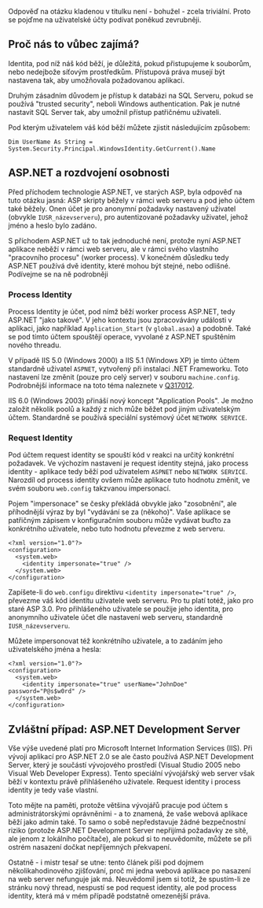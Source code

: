 <!-- dcterms:identifier = aspnetcz#74 -->
<!-- dcterms:title = Pod jakým uživatelem běží ASP.NET? -->
<!-- dcterms:abstract = Odpověď na otázku kladenou v titulku není - bohužel - zcela triviální. Proto se pojďme na uživatelské účty webových aplikací podívat poněkud zevrubněji. -->
<!-- np9:categoryId = 2 -->
<!-- x4w:category = Bezpečnost -->
<!-- np9:authorId = 1 -->
<!-- np9:authorEmail = michal.valasek@altairis.cz -->
<!-- dcterms:creator = Michal Altair Valášek -->
<!-- dcterms:created = 2006-01-16T05:10:22.947+01:00 -->
<!-- dcterms:dateAccepted = 2006-01-16T05:10:22.947+01:00 -->

Odpověď na otázku kladenou v titulku není - bohužel - zcela triviální. Proto se pojďme na uživatelské účty podívat poněkud zevrubněji.

## Proč nás to vůbec zajímá?

Identita, pod níž náš kód běží, je důležitá, pokud přistupujeme k souborům, nebo nedejbože síťovým prostředkům. Přístupová práva musejí být nastavena tak, aby umožňovala požadovanou aplikaci.

Druhým zásadním důvodem je přístup k databázi na SQL Serveru, pokud se používá "trusted security", neboli Windows authentication. Pak je nutné nastavit SQL Server tak, aby umožnil přístup patřičnému uživateli.

Pod kterým uživatelem váš kód běží můžete zjistit následujícím způsobem:

    Dim UserName As String = System.Security.Principal.WindowsIdentity.GetCurrent().Name

## ASP.NET a rozdvojení osobnosti

Před příchodem technologie ASP.NET, ve starých ASP, byla odpověď na tuto otázku jasná: ASP skripty běžely v rámci web serveru a pod jeho účtem také běžely. Onen účet je pro anonymní požadavky nastavený uživatel (obvykle `IUSR_názevserveru`), pro autentizované požadavky uživatel, jehož jméno a heslo bylo zadáno.

S příchodem ASP.NET už to tak jednoduché není, protože nyní ASP.NET aplikace neběží v rámci web serveru, ale v rámci svého vlastního "pracovního procesu" (worker process). V konečném důsledku tedy ASP.NET používá dvě identity, které mohou být stejné, nebo odlišné. Podívejme se na ně podrobněji

### Process Identity

Process Identity je účet, pod nímž běží worker process ASP.NET, tedy ASP.NET "jako takové". V jeho kontextu jsou zpracovávány události v aplikaci, jako například `Application_Start` (v `global.asax`) a podobně. Také se pod tímto účtem spouštějí operace, vyvolané z ASP.NET spuštěním nového threadu.

V případě IIS 5.0 (Windows 2000) a IIS 5.1 (Windows XP) je tímto účtem standardně uživatel `ASPNET`, vytvořený při instalaci .NET Frameworku. Toto nastavení lze změnit (pouze pro celý server) v souboru `machine.config`. Podrobnější informace na toto téma naleznete v [Q317012](http://support.microsoft.com/KB/Q317012/).

IIS 6.0 (Windows 2003) přináší nový koncept "Application Pools". Je možno založit několik poolů a každý z nich může běžet pod jiným uživatelským účtem. Standardně se používá speciální systémový účet `NETWORK SERVICE`.

### Request Identity

Pod účtem request identity se spouští kód v reakci na určitý konkrétní požadavek. Ve výchozím nastavení je request identity stejná, jako process identity - aplikace tedy běží pod uživatelem `ASPNET` nebo `NETWORK SERVICE`. Narozdíl od process identity ovšem může aplikace tuto hodnotu změnit, ve svém souboru `web.config` takzvanou impersonací. 

Pojem "impersonace" se česky překládá obvykle jako "zosobnění", ale příhodnější výraz by byl "vydávání se za (někoho)". Vaše aplikace se patřičným zápisem v konfiguračním souboru může vydávat buďto za konkrétního uživatele, nebo tuto hodnotu převezme z web serveru.

    <?xml version="1.0"?>
    <configuration>
      <system.web>
        <identity impersonate="true" />
      </system.web>
    </configuration>

Zapíšete-li do `web.configu` direktivu `<identity impersonate="true" />`, převezme váš kód identitu uživatele web serveru. Pro tu platí totéž, jako pro staré ASP 3.0. Pro přihlášeného uživatele se použije jeho identita, pro anonymního uživatele účet dle nastavení web serveru, standardně `IUSR_názevserveru`.

Můžete impersonovat též konkrétního uživatele, a to zadáním jeho uživatelského jména a hesla:

    <?xml version="1.0"?>
    <configuration>
      <system.web>
        <identity impersonate="true" userName="JohnDoe" password="P@s$w0rd" />
      </system.web>
    </configuration>

## Zvláštní případ: ASP.NET Development Server

Vše výše uvedené platí pro Microsoft Internet Information Services (IIS). Při vývoji aplikací pro ASP.NET 2.0 se ale často používá ASP.NET Development Server, který je součástí vývojového prostředí (Visual Studio 2005 nebo Visual Web Developer Express). Tento speciální vývojářský web server však běží v kontextu právě přihlášeného uživatele. Request identity i process identity je tedy vaše vlastní.

Toto mějte na paměti, protože většina vývojářů pracuje pod účtem s administrátorskými oprávněními - a to znamená, že vaše webová aplikace běží jako admin také. To samo o sobě nepředstavuje žádné bezpečnostní riziko (protože ASP.NET Development Server nepřijímá požadavky ze sítě, ale jenom z lokálního počítače), ale pokud si to neuvědomíte, můžete se při ostrém nasazení dočkat nepříjemných překvapení.

Ostatně - i mistr tesař se utne: tento článek píši pod dojmem několikahodinového zjišťování, proč mi jedna webová aplikace po nasazení na web server nefunguje jak má. Neuvědomil jsem si totiž, že spustím-li ze stránku nový thread, nespustí se pod request identity, ale pod process identity, která má v mém případě podstatně omezenější práva.